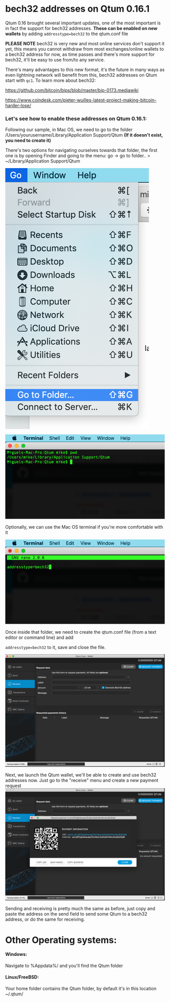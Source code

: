 # bech32 addresses on Qtum 0.16.1



Qtum 0.16 brought several important updates, one of the most important is in fact the support for bech32 addresses. **These can be enabled on new wallets** by adding `addresstype=bech32` to the qtum.conf file

**PLEASE NOTE** bech32 is very new and most online services don't support it yet, this means you cannot withdraw from most exchanges/online wallets to a bech32 address for now, as time passes and there's more support for bech32, it'll be easy to use from/to any service.

There's many advantages to this new format, it's the future in many ways as even lightning network will benefit from this, bech32 addresses on Qtum start with `qc1`. To learn more about bech32: 

https://github.com/bitcoin/bips/blob/master/bip-0173.mediawiki

https://www.coindesk.com/pieter-wuilles-latest-project-making-bitcoin-harder-lose/

### Let's see how to enable these addresses on Qtum 0.16.1:

Following our sample, in Mac OS, we need to go to the folder /Users/yourusername/Library/Application Support/Qtum **(If it doesn't exist, you need to create it)**

There's two options for navigating ourselves towards that folder, the first one is by opening Finder and going to the menu: go -> go to folder.. > ~/Library/Application Support/Qtum

![0](0.png)

![1](1.png)

Optionally, we can use the Mac OS terminal if you're more comfortable with it

![2](2.png)

Once inside that folder, we need to create the qtum.conf file (from a text editor or command line) and add

`addresstype=bech32` to it, save and close the file.

![3](3.png)

Next, we launch the Qtum wallet, we'll be able to create and use bech32 addresses now. Just go to the "receive" menu and create a new payment request![4](4.png)



Sending and receiving is pretty much the same as before, just copy and paste the address on the send field to send some Qtum to a bech32 address, or do the same for receiving.





# Other Operating systems:



#### Windows: 

Navigate to %Appdata%/ and you'll find the Qtum folder



#### Linux/FreeBSD:

Your home folder contains the Qtum folder, by default it's in this location ~/.qtum/ 